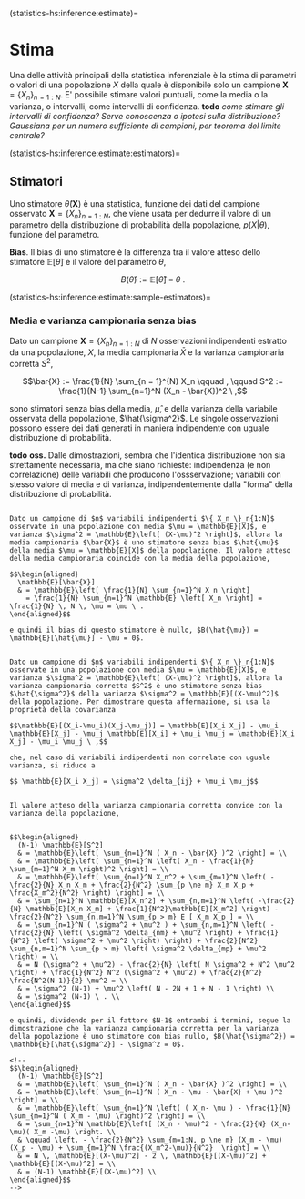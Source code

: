 (statistics-hs:inference:estimate)=
# Stima

Una delle attività principali della statistica inferenziale è la stima di parametri o valori di una popolazione $X$ della quale è disponibile solo un campione $\mathbf{X} = \{ X_n \}_{n=1:N}$. E' possibile stimare valori puntuali, come la media o la varianza, o intervalli, come intervalli di confidenza. **todo** *come stimare gli intervalli di confidenza? Serve conoscenza o ipotesi sulla distribuzione? Gaussiana per un numero sufficiente di campioni, per teorema del limite centrale?*

(statistics-hs:inference:estimate:estimators)=
## Stimatori 
Uno stimatore $\hat{\theta}(\mathbf{X})$ è una statistica, funzione dei dati del campione osservato $\mathbf{X} = \{ X_n \}_{n=1:N}$, che viene usata per dedurre il valore di un parametro della distribuzione di probabilità della popolazione, $p(X|\theta)$, funzione del parametro.

**Bias**. Il bias di uno stimatore è la differenza tra il valore atteso dello stimatore $\mathbb{E}[ \hat{\theta} ]$ e il valore del parametro $\theta$,

$$B(\hat{\theta}) := \mathbb{E}[ \hat{\theta} ] - \theta \ .$$

(statistics-hs:inference:estimate:sample-estimators)=
### Media e varianza campionaria senza bias
Dato un campione $\mathbf{X} = \{ X_n \}_{n=1:N}$ di $N$ osservazioni indipendenti estratto da una popolazione, $X$, la media campionaria $\bar{X}$ e la varianza campionaria corretta $S^2$,

$$\bar{X} := \frac{1}{N} \sum_{n = 1}^{N} X_n \qquad , \qquad S^2 := \frac{1}{N-1} \sum_{n=1}^N (X_n - \bar{X})^2 \ ,$$

sono stimatori senza bias della media, $\hat{\mu}$, e della varianza della variabile osservata della popolazione, $\hat{\sigma^2}$. Le singole osservazioni possono essere dei dati generati in maniera indipendente con uguale distribuzione di probabilità.

**todo** **oss.** Dalle dimostrazioni, sembra che l'identica distribuzione non sia strettamente necessaria, ma che siano richieste: indipendenza (e non correlazione) delle variabili che producono l'ossservazione; variabili con stesso valore di media e di varianza, indipendentemente dalla "forma" della distribuzione di probabilità.

```{dropdown} La media campionaria è stimatore senza bias della media della popolazione, $\ \mathbb{E}[\bar{X}] = \mu_X$

Dato un campione di $n$ variabili indipendenti $\{ X_n \}_n{1:N}$ osservate in una popolazione con media $\mu = \mathbb{E}[X]$, e varianza $\sigma^2 = \mathbb{E}\left[ (X-\mu)^2 \right]$, allora la media campionaria $\bar{X}$ è uno stimatore senza bias $\hat{\mu}$ della media $\mu = \mathbb{E}[X]$ della popolazione. Il valore atteso della media campionaria coincide con la media della popolazione,

$$\begin{aligned}
  \mathbb{E}[\bar{X}] 
  & = \mathbb{E}\left[ \frac{1}{N} \sum_{n=1}^N X_n \right]
    = \frac{1}{N} \sum_{n=1}^N \mathbb{E} \left[ X_n \right] = \frac{1}{N} \, N \, \mu = \mu \ .
\end{aligned}$$

e quindi il bias di questo stimatore è nullo, $B(\hat{\mu}) = \mathbb{E}[\hat{\mu}] - \mu = 0$.

```
```{dropdown} La varianza campionaria è stimatore senza bias della varianza della popolazione, $\ \mathbb{E}[S^2] = \sigma_X^2$

Dato un campione di $n$ variabili indipendenti $\{ X_n \}_n{1:N}$ osservate in una popolazione con media $\mu = \mathbb{E}[X]$, e varianza $\sigma^2 = \mathbb{E}\left[ (X-\mu)^2 \right]$, allora la varianza campionaria corretta $S^2$ è uno stimatore senza bias $\hat{\sigma^2}$ della varianza $\sigma^2 = \mathbb{E}[(X-\mu)^2]$ della popolazione. Per dimostrare questa affermazione, si usa la proprietà della covarianza

$$\mathbb{E}[(X_i-\mu_i)(X_j-\mu_j)] = \mathbb{E}[X_i X_j] - \mu_i \mathbb{E}[X_j] - \mu_j \mathbb{E}[X_i] + \mu_i \mu_j = \mathbb{E}[X_i X_j] - \mu_i \mu_j \ ,$$

che, nel caso di variabili indipendenti non correlate con uguale varianza, si riduce a

$$ \mathbb{E}[X_i X_j] = \sigma^2 \delta_{ij} + \mu_i \mu_j$$


Il valore atteso della varianza campionaria corretta convide con la varianza della popolazione,


$$\begin{aligned}
  (N-1) \mathbb{E}[S^2] 
  & = \mathbb{E}\left[ \sum_{n=1}^N ( X_n - \bar{X} )^2 \right] = \\
  & = \mathbb{E}\left[ \sum_{n=1}^N \left( X_n - \frac{1}{N} \sum_{m=1}^N X_m \right)^2 \right] = \\
  & = \mathbb{E}\left[ \sum_{n=1}^N X_n^2 + \sum_{m=1}^N \left( - \frac{2}{N} X_n X_m + \frac{2}{N^2} \sum_{p \ne m} X_m X_p + \frac{X_m^2}{N^2} \right) \right] = \\
  & = \sum_{n=1}^N \mathbb{E}[X_n^2] + \sum_{n,m=1}^N \left( -\frac{2}{N} \mathbb{E}[X_n X_m] + \frac{1}{N^2}\mathbb{E}[X_m^2] \right) - \frac{2}{N^2} \sum_{n,m=1}^N \sum_{p > m} E [ X_m X_p ] = \\
  & = \sum_{n=1}^N ( \sigma^2 + \mu^2 ) + \sum_{n,m=1}^N \left( -\frac{2}{N} \left( \sigma^2 \delta_{nm} + \mu^2 \right) + \frac{1}{N^2} \left( \sigma^2 + \mu^2 \right) \right) + \frac{2}{N^2} \sum_{n,m=1}^N \sum_{p > m} \left( \sigma^2 \delta_{mp} + \mu^2 \right) = \\
  & = N (\sigma^2 + \mu^2) - \frac{2}{N} \left( N \sigma^2 + N^2 \mu^2 \right) + \frac{1}{N^2} N^2 (\sigma^2 + \mu^2) + \frac{2}{N^2} \frac{N^2(N-1)}{2} \mu^2 = \\
  & = \sigma^2 (N-1) + \mu^2 \left( N - 2N + 1 + N - 1 \right) \\
  & = \sigma^2 (N-1) \ . \\ 
\end{aligned}$$

e quindi, dividendo per il fattore $N-1$ entrambi i termini, segue la dimostrazione che la varianza campionaria corretta per la varianza della popolazione è uno stimatore con bias nullo, $B(\hat{\sigma^2}) = \mathbb{E}[\hat{\sigma^2}] - \sigma^2 = 0$.

<!--
$$\begin{aligned}
  (N-1) \mathbb{E}[S^2] 
  & = \mathbb{E}\left[ \sum_{n=1}^N ( X_n - \bar{X} )^2 \right] = \\
  & = \mathbb{E}\left[ \sum_{n=1}^N ( X_n - \mu - \bar{X} + \mu )^2 \right] = \\
  & = \mathbb{E}\left[ \sum_{n=1}^N \left( ( X_n- \mu ) - \frac{1}{N} \sum_{m=1}^N ( X_m - \mu) \right)^2 \right] = \\
  & = \sum_{n=1}^N \mathbb{E}\left[ (X_n - \mu)^2 - \frac{2}{N} (X_n-\mu)( X_m -\mu) \right. \\
  & \qquad \left. - \frac{2}{N^2} \sum_{m=1:N, p \ne m} (X_m - \mu)(X_p - \mu) + \sum_{m=1}^N \frac{(X_m^2-\mu)}{N^2}  \right] = \\
  & = N \, \mathbb{E}[(X-\mu)^2] - 2 \, \mathbb{E}[(X-\mu)^2] + \mathbb{E}[(X-\mu)^2] = \\
  & = (N-1) \mathbb{E}[(X-\mu)^2] \\
\end{aligned}$$
-->

```

